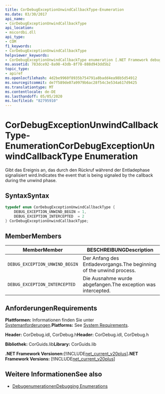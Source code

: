 ```yaml
---
title: CorDebugExceptionUnwindCallbackType-Enumeration
ms.date: 03/30/2017
api_name:
- CorDebugExceptionUnwindCallbackType
api_location:
- mscordbi.dll
api_type:
- COM
f1_keywords:
- CorDebugExceptionUnwindCallbackType
helpviewer_keywords:
- CorDebugExceptionUnwindCallbackType enumeration [.NET Framework debugging]
ms.assetid: 783dce92-8a98-43db-8f78-888d943dd5b2
topic_type:
- apiref
ms.openlocfilehash: 4d2be9960f8935b754791a8badd4ea98b5d54912
ms.sourcegitcommit: de7f589de07a9979b6ac28f54c3e534a617d9425
ms.translationtype: MT
ms.contentlocale: de-DE
ms.lasthandoff: 05/05/2020
ms.locfileid: "82795910"
---
```

# <a name="cordebugexceptionunwindcallbacktype-enumeration"></a><span data-ttu-id="1405a-102">CorDebugExceptionUnwindCallbackType-Enumeration</span><span class="sxs-lookup"><span data-stu-id="1405a-102">CorDebugExceptionUnwindCallbackType Enumeration</span></span>
<span data-ttu-id="1405a-103">Gibt das Ereignis an, das durch den Rückruf während der Entladephase signalisiert wird.</span><span class="sxs-lookup"><span data-stu-id="1405a-103">Indicates the event that is being signaled by the callback during the unwind phase.</span></span>  
  
## <a name="syntax"></a><span data-ttu-id="1405a-104">Syntax</span><span class="sxs-lookup"><span data-stu-id="1405a-104">Syntax</span></span>  
  
```cpp  
typedef enum CorDebugExceptionUnwindCallbackType {  
    DEBUG_EXCEPTION_UNWIND_BEGIN = 1,  
    DEBUG_EXCEPTION_INTERCEPTED  = 2  
} CorDebugExceptionUnwindCallbackType;  
```  
  
## <a name="members"></a><span data-ttu-id="1405a-105">Member</span><span class="sxs-lookup"><span data-stu-id="1405a-105">Members</span></span>  
  
|<span data-ttu-id="1405a-106">Member</span><span class="sxs-lookup"><span data-stu-id="1405a-106">Member</span></span>|<span data-ttu-id="1405a-107">BESCHREIBUNG</span><span class="sxs-lookup"><span data-stu-id="1405a-107">Description</span></span>|  
|------------|-----------------|  
|`DEBUG_EXCEPTION_UNWIND_BEGIN`|<span data-ttu-id="1405a-108">Der Anfang des Entladevorgangs.</span><span class="sxs-lookup"><span data-stu-id="1405a-108">The beginning of the unwind process.</span></span>|  
|`DEBUG_EXCEPTION_INTERCEPTED`|<span data-ttu-id="1405a-109">Die Ausnahme wurde abgefangen.</span><span class="sxs-lookup"><span data-stu-id="1405a-109">The exception was intercepted.</span></span>|  
  
## <a name="requirements"></a><span data-ttu-id="1405a-110">Anforderungen</span><span class="sxs-lookup"><span data-stu-id="1405a-110">Requirements</span></span>  
 <span data-ttu-id="1405a-111">**Plattformen:** Informationen finden Sie unter [Systemanforderungen](../../get-started/system-requirements.md).</span><span class="sxs-lookup"><span data-stu-id="1405a-111">**Platforms:** See [System Requirements](../../get-started/system-requirements.md).</span></span>  
  
 <span data-ttu-id="1405a-112">**Header:** CorDebug.idl, CorDebug.h</span><span class="sxs-lookup"><span data-stu-id="1405a-112">**Header:** CorDebug.idl, CorDebug.h</span></span>  
  
 <span data-ttu-id="1405a-113">**Bibliothek:** CorGuids.lib</span><span class="sxs-lookup"><span data-stu-id="1405a-113">**Library:** CorGuids.lib</span></span>  
  
 <span data-ttu-id="1405a-114">**.NET Framework Versionen:**[!INCLUDE[net_current_v20plus](../../../../includes/net-current-v20plus-md.md)]</span><span class="sxs-lookup"><span data-stu-id="1405a-114">**.NET Framework Versions:** [!INCLUDE[net_current_v20plus](../../../../includes/net-current-v20plus-md.md)]</span></span>  
  
## <a name="see-also"></a><span data-ttu-id="1405a-115">Weitere Informationen</span><span class="sxs-lookup"><span data-stu-id="1405a-115">See also</span></span>

- [<span data-ttu-id="1405a-116">Debugenumerationen</span><span class="sxs-lookup"><span data-stu-id="1405a-116">Debugging Enumerations</span></span>](debugging-enumerations.md)
